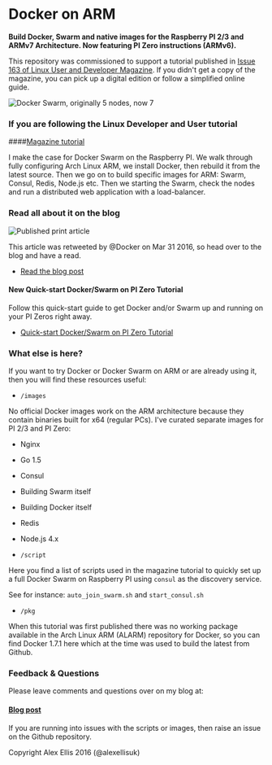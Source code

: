 Docker on ARM
=================

**Build Docker, Swarm and native images for the Raspberry PI 2/3 and ARMv7 Architecture. Now featuring PI Zero instructions (ARMv6).**

This repository was commissioned to support a tutorial published in [Issue 163 of Linux User and Developer Magazine](https://www.imagineshop.co.uk/magazines/linuxuser/linux-user-and-developer-issue-163.html). If you didn't get a copy of the magazine, you can pick up a digital edition or follow a simplified online guide.

![Docker Swarm, originally 5 nodes, now 7](http://blog.alexellis.io/content/images/2016/03/12751465_202678110091142_997768928_n.jpg)

### If you are following the Linux Developer and User tutorial

####[Magazine tutorial](LUD.md)

I make the case for Docker Swarm on the Raspberry PI. We walk through fully configuring Arch Linux ARM, we install Docker, then rebuild it from the latest source. Then we go on to build specific images for ARM: Swarm, Consul, Redis, Node.js etc. Then we starting the Swarm, check the nodes and run a distributed web application with a load-balancer.

### Read all about it on the blog

![Published print article](http://blog.alexellis.io/content/images/2016/03/magazine_thumbnail.png)

This article was retweeted by @Docker on Mar 31 2016, so head over to the blog and have a read.

* [Read the blog post](http://blog.alexellis.io/linux-user-developer-magazine/)

#### New Quick-start Docker/Swarm on PI Zero Tutorial

Follow this quick-start guide to get Docker and/or Swarm up and running on your PI Zeros right away.

* [Quick-start Docker/Swarm on PI Zero Tutorial](ZERO.md)

### What else is here?

If you want to try Docker or Docker Swarm on ARM or are already using it, then you will find these resources useful:

* `/images`

No official Docker images work on the ARM architecture because they contain binaries built for x64 (regular PCs). I've curated separate images for PI 2/3 and PI Zero:

* Nginx
* Go 1.5
* Consul
* Building Swarm itself
* Building Docker itself
* Redis
* Node.js 4.x


* `/script`

Here you find a list of scripts used in the magazine tutorial to quickly set up a full Docker Swarm on Raspberry PI using `consul` as the discovery service.

See for instance: `auto_join_swarm.sh` and `start_consul.sh`

* `/pkg`

When this tutorial was first published there was no working package available in the Arch Linux ARM (ALARM) repository for Docker, so you can find Docker 1.7.1 here which at the time was used to build the latest from Github.

### Feedback & Questions

Please leave comments and questions over on my blog at:

#### [Blog post](http://blog.alexellis.io/linux-user-developer-magazine/)

If you are running into issues with the scripts or images, then raise an issue on the Github repository.


Copyright Alex Ellis 2016 (@alexellisuk)
